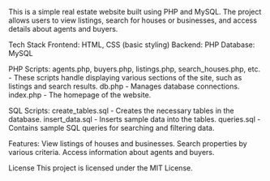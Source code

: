 
This is a simple real estate website built using PHP and MySQL. The project allows users to view listings, search for houses or businesses, and access details about agents and buyers.

Tech Stack
Frontend: HTML, CSS (basic styling)
Backend: PHP
Database: MySQL

PHP Scripts:
agents.php, buyers.php, listings.php, search_houses.php, etc. - These scripts handle displaying various sections of the site, such as listings and search results.
db.php - Manages database connections.
index.php - The homepage of the website.

SQL Scripts:
create_tables.sql - Creates the necessary tables in the database.
insert_data.sql - Inserts sample data into the tables.
queries.sql - Contains sample SQL queries for searching and filtering data.

Features:
View listings of houses and businesses.
Search properties by various criteria.
Access information about agents and buyers.

License
This project is licensed under the MIT License.
